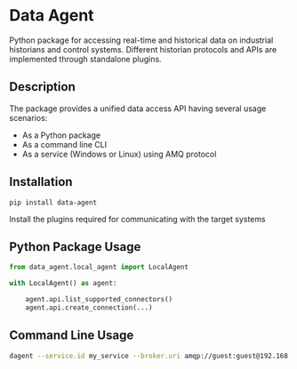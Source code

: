 # Data Agent

Python package for accessing real-time and historical data on industrial historians and control systems.
Different historian protocols and APIs are implemented through standalone plugins.

## Description

The package provides a unified data access API having several usage scenarios:

* As a Python package
* As a command line CLI
* As a service (Windows or Linux) using AMQ protocol

## Installation

```commandline
pip install data-agent
```

Install the plugins required for communicating with the target systems

## Python Package Usage

```python
from data_agent.local_agent import LocalAgent

with LocalAgent() as agent:

    agent.api.list_supported_connectors()
    agent.api.create_connection(...)
```


## Command Line Usage

```bash
dagent --service.id my_service --broker.uri amqp://guest:guest@192.168.4.23/
```
